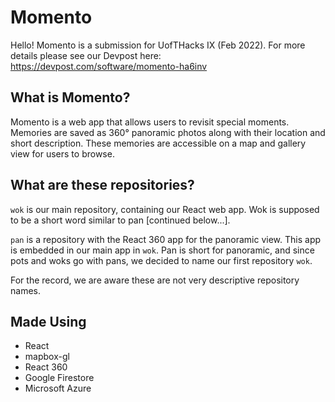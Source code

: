 # Momento
Hello! Momento is a submission for UofTHacks IX (Feb 2022). For more details please see our Devpost here: https://devpost.com/software/momento-ha6inv

## What is Momento?
Momento is a web app that allows users to revisit special moments. Memories are saved as 360° panoramic photos along with their location and short description. These memories are accessible on a map and gallery view for users to browse.

## What are these repositories?
`wok` is our main repository, containing our React web app. Wok is supposed to be a short word similar to pan \[continued below...\].

`pan` is a repository with the React 360 app for the panoramic view. This app is embedded in our main app in `wok`. Pan is short for panoramic, and since pots and woks go with pans, we decided to name our first repository `wok`.

For the record, we are aware these are not very descriptive repository names.

## Made Using
- React
- mapbox-gl
- React 360
- Google Firestore
- Microsoft Azure
